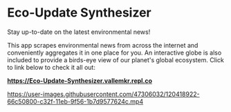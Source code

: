 # Eco-Update Synthesizer

Stay up-to-date on the latest environmental news!

This app scrapes environmental news from across the internet and conveniently aggregates it in one place for you. An interactive globe is also included to provide a birds-eye view of our planet's global ecosystem. Click to link below to check it all out:

**https://Eco-Update-Synthesizer.vallemkr.repl.co**

https://user-images.githubusercontent.com/47306032/120418922-66c50800-c32f-11eb-9f56-1b7d9577624c.mp4